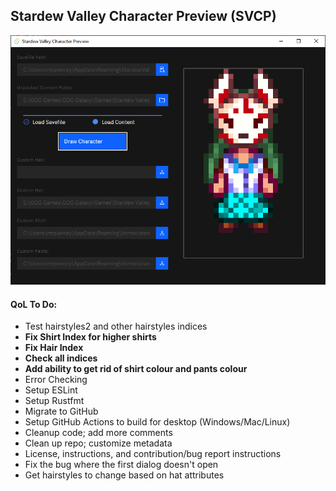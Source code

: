 ## Stardew Valley Character Preview (SVCP)

![Screenshot](screenshot.png)

#### QoL To Do:
  - Test hairstyles2 and other hairstyles indices
  - **Fix Shirt Index for higher shirts**
  - **Fix Hair Index**
  - **Check all indices**
  - **Add ability to get rid of shirt colour and pants colour**
  - Error Checking
  - Setup ESLint
  - Setup Rustfmt
  - Migrate to GitHub
  - Setup GitHub Actions to build for desktop (Windows/Mac/Linux)
  - Cleanup code; add more comments
  - Clean up repo; customize metadata
  - License, instructions, and contribution/bug report instructions
  - Fix the bug where the first dialog doesn't open
  - Get hairstyles to change based on hat attributes
